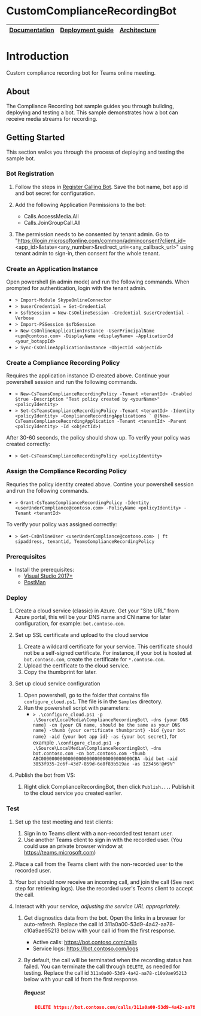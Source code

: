# CustomComplianceRecordingBot

| [Documentation](https://github.com/shawnlien/CustomComplianceRecordingBot/blob/main/Wiki) | [Deployment guide](https://github.com/shawnlien/CustomComplianceRecordingBot/blob/main/Wiki/Architecture.md) | [Architecture](https://github.com/shawnlien/CustomComplianceRecordingBot/blob/main/Wiki/Architecture.md) |
| ---- | ---- | ---- |

# Introduction

Custom compliance recording bot for Teams online meeting.

## About

The Compliance Recording bot sample guides you through building, deploying and testing a bot. This sample demonstrates how a bot can receive media streams for recording.

## Getting Started

This section walks you through the process of deploying and testing the sample bot.

### Bot Registration

1. Follow the steps in [Register Calling Bot](https://microsoftgraph.github.io/microsoft-graph-comms-samples/docs/articles/calls/register-calling-bot.html). Save the bot name, bot app id and bot secret for configuration.

1. Add the following Application Permissions to the bot:

    * Calls.AccessMedia.All
    * Calls.JoinGroupCall.All
   
1. The permission needs to be consented by tenant admin. Go to "https://login.microsoftonline.com/common/adminconsent?client_id=<app_id>&state=<any_number>&redirect_uri=<any_callback_url>" using tenant admin to sign-in, then consent for the whole tenant.

### Create an Application Instance

Open powershell (in admin mode) and run the following commands. When prompted for authentication, login with the tenant admin.
* `> Import-Module SkypeOnlineConnector`
* `> $userCredential = Get-Credential`
* `> $sfbSession = New-CsOnlineSession -Credential $userCredential -Verbose`
* `> Import-PSSession $sfbSession`
* `> New-CsOnlineApplicationInstance -UserPrincipalName <upn@contoso.com> -DisplayName <displayName> -ApplicationId <your_botappId>`
* `> Sync-CsOnlineApplicationInstance -ObjectId <objectId>`

### Create a Compliance Recording Policy
Requires the application instance ID created above. Continue your powershell session and run the following commands.
  * `> New-CsTeamsComplianceRecordingPolicy -Tenant <tenantId> -Enabled $true -Description "Test policy created by <yourName>" <policyIdentity>`
  * ```> Set-CsTeamsComplianceRecordingPolicy -Tenant <tenantId> -Identity <policyIdentity> -ComplianceRecordingApplications ` @(New-CsTeamsComplianceRecordingApplication -Tenant <tenantId> -Parent <policyIdentity> -Id <objectId>)```

After 30-60 seconds, the policy should show up. To verify your policy was created correctly:
  * `> Get-CsTeamsComplianceRecordingPolicy <policyIdentity>`

### Assign the Compliance Recording Policy
Requries the policy identity created above. Contine your powershell session and run the following commands.
  * `> Grant-CsTeamsComplianceRecordingPolicy -Identity <userUnderCompliance@contoso.com> -PolicyName <policyIdentity> -Tenant <tenantId>`

To verify your policy was assigned correctly:
  * `> Get-CsOnlineUser <userUnderCompliance@contoso.com> | ft sipaddress, tenantid, TeamsComplianceRecordingPolicy`

### Prerequisites

* Install the prerequisites:
    * [Visual Studio 2017+](https://visualstudio.microsoft.com/downloads/)
    * [PostMan](https://chrome.google.com/webstore/detail/postman/fhbjgbiflinjbdggehcddcbncdddomop)

### Deploy

1. Create a cloud service (classic) in Azure. Get your "Site URL" from Azure portal, this will be your DNS name and CN name for later configuration, for example: `bot.contoso.com`.

1. Set up SSL certificate and upload to the cloud service
    1. Create a wildcard certificate for your service. This certificate should not be a self-signed certificate. For instance, if your bot is hosted at `bot.contoso.com`, create the certificate for `*.contoso.com`.
    2. Upload the certificate to the cloud service.
    3. Copy the thumbprint for later.

1. Set up cloud service configuration
    1. Open powershell, go to the folder that contains file `configure_cloud.ps1`. The file is in the `Samples` directory.
    2. Run the powershell script with parameters:
        * `> .\configure_cloud.ps1 -p .\Source\LocalMedia\ComplianceRecordingBot\ -dns {your DNS name} -cn {your CN name, should be the same as your DNS name} -thumb {your certificate thumbprint} -bid {your bot name} -aid {your bot app id} -as {your bot secret}`, for example `.\configure_cloud.ps1 -p .\Source\LocalMedia\ComplianceRecordingBot\ -dns bot.contoso.com -cn bot.contoso.com -thumb ABC0000000000000000000000000000000000CBA -bid bot -aid 3853f935-2c6f-43d7-859d-6e8f83b519ae -as 123456!@#$%^`

1. Publish the bot from VS:
    1. Right click ComplianceRecordingBot, then click `Publish...`. Publish it to the cloud service you created earlier.

### Test

1. Set up the test meeting and test clients:
   1. Sign in to Teams client with a non-recorded test tenant user.
   1. Use another Teams client to sign in with the recorded user. (You could use an private browser window at https://teams.microsoft.com)

1. Place a call from the Teams client with the non-recorded user to the recorded user.

1. Your bot should now receive an incoming call, and join the call (See next step for retrieving logs). Use the recorded user's Teams client to accept the call.

1. Interact with your service, _adjusting the service URL appropriately_.
    1. Get diagnostics data from the bot. Open the links in a browser for auto-refresh. Replace the call id 311a0a00-53d9-4a42-aa78-c10a9ae95213 below with your call id from the first response.
       * Active calls: https://bot.contoso.com/calls
       * Service logs: https://bot.contoso.com/logs

    1. By default, the call will be terminated when the recording status has failed. You can terminate the call through `DELETE`, as needed for testing. Replace the call id `311a0a00-53d9-4a42-aa78-c10a9ae95213` below with your call id from the first response.

        ##### Request
        ```json
            DELETE https://bot.contoso.com/calls/311a0a00-53d9-4a42-aa78-c10a9ae95213
        ```
